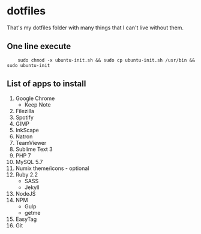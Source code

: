 # dotfiles

That's my dotfiles folder with many things that I can't live without them.

## One line execute

```
	sudo chmod -x ubuntu-init.sh && sudo cp ubuntu-init.sh /usr/bin && sudo ubuntu-init
```

## List of apps to install

1. Google Chrome
	- Keep Note
1. Filezilla
1. Spotify
1. GIMP
1. InkScape
1. Natron
1. TeamViewer
1. Sublime Text 3
1. PHP 7
1. MySQL 5.7
1. Numix theme/icons - optional
1. Ruby 2.2
	- SASS
	- Jekyll
1. NodeJS
1. NPM
	- Gulp
	- getme
1. EasyTag
1. Git